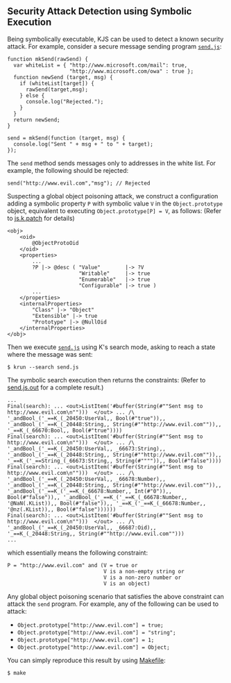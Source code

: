 ## Security Attack Detection using Symbolic Execution

Being symbolically executable, KJS can be used to detect a known security attack.
For example, consider a secure message sending program [`send.js`](send.js):
```
function mkSend(rawSend) {
  var whiteList = { "http://www.microsoft.com/mail": true,
                    "http://www.microsoft.com/owa" : true };
  function newSend (target, msg) {
    if (whiteList[target]) {
      rawSend(target,msg);
    } else {
      console.log("Rejected.");
    }
  }
  return newSend;
}

send = mkSend(function (target, msg) {
  console.log("Sent " + msg + " to " + target);
});
```
The `send` method sends messages only to addresses in the white list. 
For example, the following should be rejected:
```
send("http://www.evil.com","msg"); // Rejected
```

Suspecting a global object poisoning attack, we construct a
configuration adding a symbolic property `P` with symbolic value `V` in the
`Object.prototype` object, equivalent to executing `Object.prototype[P] = V`,
as follows:
(Refer to [js.k.patch](js.k.patch) for details)
```
<obj>
    <oid>
        @ObjectProtoOid
    </oid>
    <properties>
        ...
        ?P |-> @desc ( "Value"        |-> ?V 
                       "Writable"     |-> true 
                       "Enumerable"   |-> true 
                       "Configurable" |-> true )
        ...
    </properties>
    <internalProperties>
        "Class" |-> "Object"
        "Extensible" |-> true
        "Prototype" |-> @NullOid
    </internalProperties>
</obj>
```

Then we execute [`send.js`](send.js) using K's search mode, asking to reach
a state where the message was sent:
```
$ krun --search send.js
```

The symbolic search execution then returns the constraints:
(Refer to [send.js.out](send.js.out) for a complete result.)
```
...
Final(search): ... <out>ListItem('#buffer(String(#""Sent msg to http://www.evil.com\n"")))  </out> ... /\ '_andBool_('_==K_(_20450:UserVal,, Bool(#"true")),, '_andBool_('_==K_(_20448:String,, String(#""http://www.evil.com"")),, '_==K_(_66670:Bool,, Bool(#"true"))))
Final(search): ... <out>ListItem('#buffer(String(#""Sent msg to http://www.evil.com\n"")))  </out> ... /\ '_andBool_('_==K_(_20450:UserVal,, _66673:String),, '_andBool_('_==K_(_20448:String,, String(#""http://www.evil.com"")),, '_==K_('_==String_(_66673:String,, String(#"""")),, Bool(#"false"))))
Final(search): ... <out>ListItem('#buffer(String(#""Sent msg to http://www.evil.com\n"")))  </out> ... /\ '_andBool_('_==K_(_20450:UserVal,, _66678:Number),, '_andBool_('_==K_(_20448:String,, String(#""http://www.evil.com"")),, '_andBool_('_==K_('_==K_(_66678:Number,, Int(#"0")),, Bool(#"false")),, '_andBool_('_==K_('_==K_(_66678:Number,, '@NaN(.KList)),, Bool(#"false")),, '_==K_('_==K_(_66678:Number,, '@nz(.KList)),, Bool(#"false"))))))
Final(search): ... <out>ListItem('#buffer(String(#""Sent msg to http://www.evil.com\n"")))  </out> ... /\ '_andBool_('_==K_(_20450:UserVal,, _66687:Oid),, '_==K_(_20448:String,, String(#""http://www.evil.com"")))
...
```
which essentially means the following constraint:
```
P = "http://www.evil.com" and (V = true or 
                               V is a non-empty string or 
                               V is a non-zero number or 
                               V is an object)
```

Any global object poisoning scenario that satisfies the above constraint can attack the
`send` program. For example, any of the following can be used to attack:
 * `Object.prototype["http://www.evil.com"] = true;`
 * `Object.prototype["http://www.evil.com"] = "string";`
 * `Object.prototype["http://www.evil.com"] = 1;`
 * `Object.prototype["http://www.evil.com"] = Object;`

You can simply reproduce this result by using [Makefile](Makefile):
```
$ make
```
